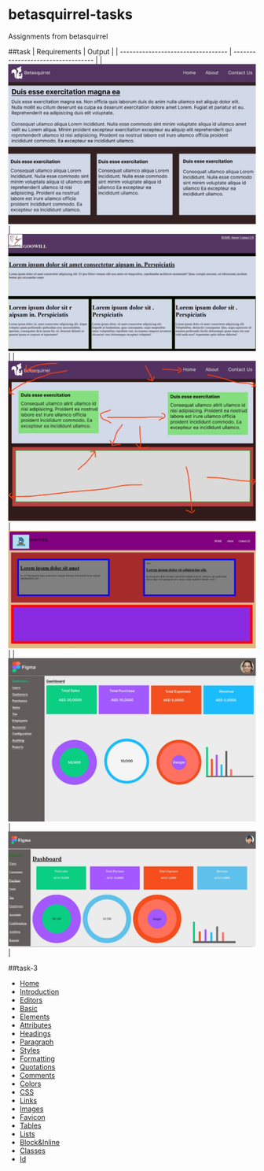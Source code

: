 # betasquirrel-tasks

Assignments from betasquirrel

##task
| Requirements | Output |
| ---------------------------------- | ---------------------------------- |
| ![task-1](Image/task1-output.jpeg) | ![task-1](Image/task1-result.JPG) |
| ![task-2](Image/task2-output.jpeg) | ![task-2](Image/task2-result.JPG) |
| ![task-4](Image/task4-output.jpeg) | ![task-3](Image/task-4-result.JPG) |

##task-3

- [Home](https://www.w3schools.com/html/default.asp)
- [Introduction](https://www.w3schools.com/html/html_intro.asp)
- [Editors](https://www.w3schools.com/html/html_editors.asp)
- [Basic](https://www.w3schools.com/html/html_basic.asp)
- [Elements](https://www.w3schools.com/html/html_elements.asp)
- [Attributes](https://www.w3schools.com/html/html_attributes.asp)
- [Headings](https://www.w3schools.com/html/html_headings.asp)
- [Paragraph](https://www.w3schools.com/html/html_paragraphs.asp)
- [Styles](https://www.w3schools.com/html/html_styles.asp)
- [Formatting](https://www.w3schools.com/html/html_formatting.asp)
- [Quotations](https://www.w3schools.com/html/html_quotation_elements.asp)
- [Comments](https://www.w3schools.com/html/html_comments.asp)
- [Colors](https://www.w3schools.com/html/html_colors.asp)
- [CSS](https://www.w3schools.com/html/html_css.asp)
- [Links](https://www.w3schools.com/html/html_links.asp)
- [Images](w3schools.com/html/html_images.asp)
- [Favicon](https://www.w3schools.com/html/html_favicon.asp)
- [Tables](https://www.w3schools.com/html/html_tables.asp)
- [Lists](https://www.w3schools.com/html/html_lists.asp)
- [Block&Inline](https://www.w3schools.com/html/html_blocks.asp)
- [Classes](https://www.w3schools.com/html/html_classes.asp)
- [Id](https://www.w3schools.com/html/html_id.asp)
